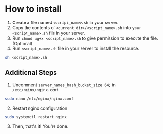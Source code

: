 # How to install

1. Create a file named `<script_name>.sh` in your server.
2. Copy the contents of `<current_dir>/<script_name>.sh` into your `<script_name>.sh` file in your server.
3. Run `chmod ug+x <script_name>.sh` to give permission to execute the file. (Optional)
4. Run `<script_name>.sh` file in your server to install the resource.

```bash
sh <script_name>.sh
```

## Additional Steps

1. Uncomment `server_names_hash_bucket_size 64;` in `/etc/nginx/nginx.conf`

```bash
sudo nano /etc/nginx/nginx.conf
```

2. Restart nginx configuration

```bash
sudo systemctl restart nginx
```

3. Then, that's it! You're done.
